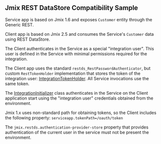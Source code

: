 ## Jmix REST DataStore Compatibility Sample

Service app is based on Jmix 1.6 and exposes `Customer` entity through the Generic REST.

Client app is based on Jmix 2.5 and consumes the Service's `Customer` data using REST DataStore.

The Client authenticates in the Service as a special "integration user". This user is defined in the Service with minimal permissions required for the integration.

The Client app uses the standard `restds_RestPasswordAuthenticator`, but custom `RestTokenHolder` implementation that stores the token of the integration user: [IntegrationTokenHolder](client-app/src/main/java/com/company/clientapp/security/IntegrationTokenHolder.java). All Service invocations use the same token.

The [IntegrationInitializer](client-app/src/main/java/com/company/clientapp/security/IntegrationInitializer.java) class authenticates in the Service on the Client application start using the "integration user" credentials obtained from the environment.

Jmix 1.x uses non-standard path for obtaining tokens, so the Client includes the following property: `serviceapp.tokenPath=/oauth/token`

The `jmix.restds.authentication-provider-store` property that provides authentication of the current user in the service must not be present the environment.
